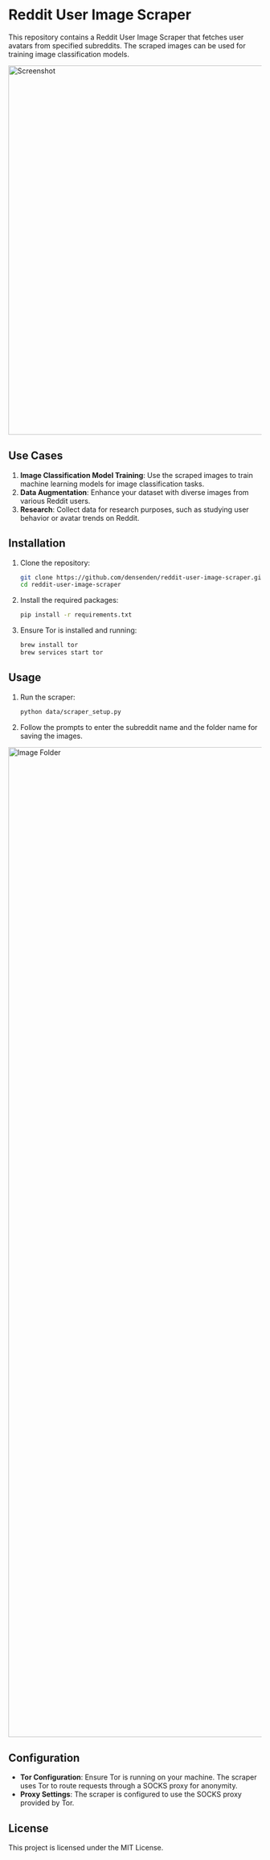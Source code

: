 # Reddit User Image Scraper

This repository contains a Reddit User Image Scraper that fetches user avatars from specified subreddits. The scraped images can be used for training image classification models.

<img width="734" alt="Screenshot" src="https://github.com/user-attachments/assets/ee7463b7-54a7-4f38-afba-63b90e46bafa" />

## Use Cases

1. **Image Classification Model Training**: Use the scraped images to train machine learning models for image classification tasks.
2. **Data Augmentation**: Enhance your dataset with diverse images from various Reddit users.
3. **Research**: Collect data for research purposes, such as studying user behavior or avatar trends on Reddit.

## Installation

1. Clone the repository:
    ```bash
    git clone https://github.com/densenden/reddit-user-image-scraper.git
    cd reddit-user-image-scraper
    ```

2. Install the required packages:
    ```bash
    pip install -r requirements.txt
    ```

3. Ensure Tor is installed and running:
    ```bash
    brew install tor
    brew services start tor
    ```

## Usage

1. Run the scraper:
    ```bash
    python data/scraper_setup.py
    ```

2. Follow the prompts to enter the subreddit name and the folder name for saving the images.
   
<img width="1968" alt="Image Folder" src="https://github.com/user-attachments/assets/32a5333a-0d86-4075-8ce4-ef6d6fb8bf24" />

## Configuration

- **Tor Configuration**: Ensure Tor is running on your machine. The scraper uses Tor to route requests through a SOCKS proxy for anonymity.
- **Proxy Settings**: The scraper is configured to use the SOCKS proxy provided by Tor.

## License

This project is licensed under the MIT License.
